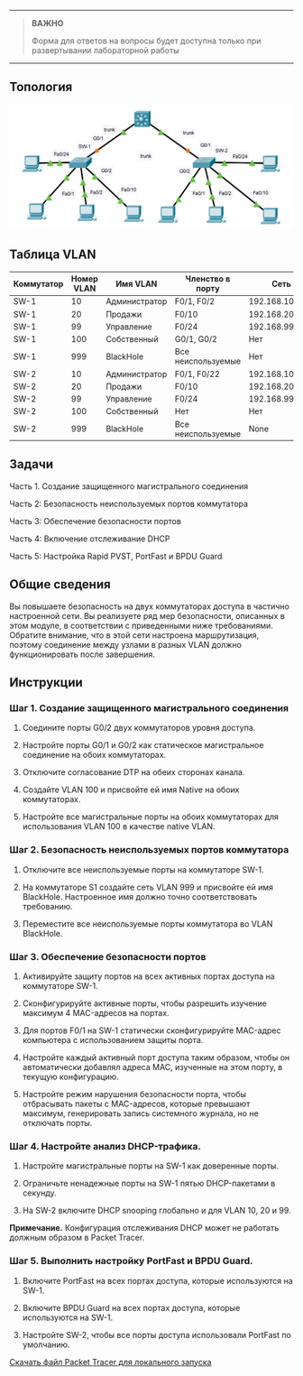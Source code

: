 
---

> **ВАЖНО**
> 
> Форма для ответов на вопросы будет доступна только при развертывании лабораторной работы 

---

## Топология

![](./assets/topology.png)

## Таблица VLAN

| Коммутатор | Номер VLAN | Имя VLAN      | Членство в порту   | Сеть            |
|------------|------------|---------------|--------------------|-----------------|
| SW-1       | 10         | Администратор | F0/1, F0/2         | 192.168.10.0/24 |
| SW-1       | 20         | Продажи       | F0/10              | 192.168.20.0/24 |
| SW-1       | 99         | Управление    | F0/24              | 192.168.99.0/24 |
| SW-1       | 100        | Собственный   | G0/1, G0/2         | Нет             |
| SW-1       | 999        | BlackHole     | Все неиспользуемые | Нет             |
| SW-2       | 10         | Администратор | F0/1, F0/22        | 192.168.10.0/24 |
| SW-2       | 20         | Продажи       | F0/10              | 192.168.20.0/24 |
| SW-2       | 99         | Управление    | F0/24              | 192.168.99.0/24 |
| SW-2       | 100        | Собственный   | Нет                | Нет             |
| SW-2       | 999        | BlackHole     | Все неиспользуемые | None            |

## Задачи

Часть 1. Создание защищенного магистрального соединения

Часть 2: Безопасность неиспользуемых портов коммутатора

Часть 3: Обеспечение безопасности портов

Часть 4: Включение отслеживание DHCP

Часть 5: Настройка Rapid PVST, PortFast и BPDU Guard

## Общие сведения

Вы повышаете безопасность на двух коммутаторах доступа в частично настроенной сети. Вы реализуете ряд мер безопасности, описанных в этом модуле, в соответствии с приведенными ниже требованиями. Обратите внимание, что в этой сети настроена маршрутизация, поэтому соединение между узлами в разных VLAN должно функционировать после завершения.

## Инструкции

### Шаг 1. Создание защищенного магистрального соединения

1.  Соедините порты G0/2 двух коммутаторов уровня доступа.

2.  Настройте порты G0/1 и G0/2 как статическое магистральное соединение на обоих коммутаторах.

3.  Отключите согласование DTP на обеих сторонах канала.

4.  Создайте VLAN 100 и присвойте ей имя Native на обоих коммутаторах.

5.  Настройте все магистральные порты на обоих коммутаторах для использования VLAN 100 в качестве native VLAN.

### Шаг 2. Безопасность неиспользуемых портов коммутатора

1.  Отключите все неиспользуемые порты на коммутаторе SW-1.

2.  На коммутаторе S1 создайте сеть VLAN 999 и присвойте ей имя BlackHole. Настроенное имя должно точно соответствовать требованию.

3.  Переместите все неиспользуемые порты коммутатора во VLAN BlackHole.

### Шаг 3. Обеспечение безопасности портов

1.  Активируйте защиту портов на всех активных портах доступа на коммутаторе SW-1.

2.  Сконфигурируйте активные порты, чтобы разрешить изучение максимум 4 MAC-адресов на портах.

3.  Для портов F0/1 на SW-1 статически сконфигурируйте MAC-адрес компьютера с использованием защиты порта.

4.  Настройте каждый активный порт доступа таким образом, чтобы он автоматически добавлял адреса МАС, изученные на этом порту, в текущую конфигурацию.

5.  Настройте режим нарушения безопасности порта, чтобы отбрасывать пакеты с MAC-адресов, которые превышают максимум, генерировать запись системного журнала, но не отключать порты.

### Шаг 4. Настройте анализ DHCP-трафика.

1.  Настройте магистральные порты на SW-1 как доверенные порты.

2.  Ограничьте ненадежные порты на SW-1 пятью DHCP-пакетами в секунду.

3.  На SW-2 включите DHCP snooping глобально и для VLAN 10, 20 и 99.

**Примечание.** Конфигурация отслеживания DHCP может не работать должным образом в Packet Tracer.

### Шаг 5. Выполнить настройку PortFast и BPDU Guard.

1.  Включите PortFast на всех портах доступа, которые используются на SW-1.

2.  Включите BPDU Guard на всех портах доступа, которые используются на SW-1.

3.  Настройте SW-2, чтобы все порты доступа использовали PortFast по умолчанию.

[Скачать файл Packet Tracer для локального запуска](./assets/11.6.1-lab.pka)
